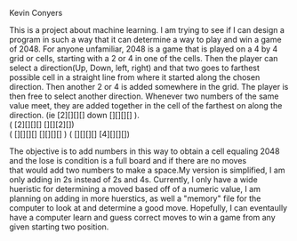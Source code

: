Kevin Conyers

This is a project about machine learning. I am trying to see if I can design a program in such a way that it can determine a way to play and win a game of 2048.
For anyone unfamiliar, 2048 is a game that is played on a 4 by 4 grid or cells, starting with a 2 or 4 in one of the cells. Then the player can select a direction(Up, Down, left, right) 
and that two goes to farthest possible cell in a straight line from where it started along the chosen direction. Then another 2 or 4 is added somewhere in the grid.
The player is then free to select another direction. Whenever two numbers of the same value meet, they are added together in the cell of the farthest on along the direction.
(ie [2][][][] down [][][][] ).  
(   [2][][][]      [][][2][])              
(   [][][][]       [][][][] )
(   [][][][]       [4][][][])

The objective is to add numbers in this way to obtain a cell equaling 2048 and the lose is condition is a full board and if there are no moves  
that would add two numbers to make a space.My version is simplified, I am only adding in 2s instead of 2s and 4s.
Currently, I only have a wide hueristic for determining a moved based off of a numeric value, I am planning on adding in more huerstics, as well a "memory"
file for the computer to look at and determine a good move. Hopefully, I can eventaully have a computer learn and guess correct moves to win a game from any given 
starting two position.
